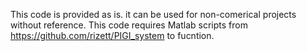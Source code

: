 This code is provided as is. it can be used for non-comerical projects without reference.
This code requires Matlab scripts from https://github.com/rizett/PIGI_system to fucntion. 
